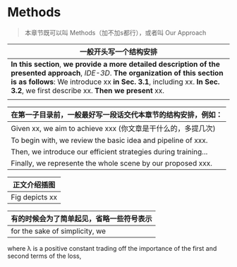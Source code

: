 # Methods

> 本章节既可以叫 Methods（加不加s都行），或者叫 Our Approach



| 一般开头写一个结构安排                                       |
| ------------------------------------------------------------ |
| **In this section**, **we provide a more detailed description of the presented approach**, *IDE-3D*. **The organization of this section is as follows**: We introduce xx **in Sec. 3.1**, including xx. **In Sec. 3.2**, we first describe xx. **Then we present** xx. |
|                                                              |



| 在第一子目录前，一般最好写一段话交代本章节的结构安排，例如： |
| ------------------------------------------------------------ |
| Given xx, we aim to achieve xxx (你文章是干什么的，多提几次) |
| To begin with, we review the basic idea and pipeline of xxx. |
| Then, we introduce our efficient strategies during training... |
| Finally, we represente the whole scene by our proposed xxx.  |



| 正文介绍插图   |
| -------------- |
| Fig depicts xx |



| 有的时候会为了简单起见，省略一些符号表示 |
| ---- |
| for the sake of simplicity, we |





where λ is a positive constant trading off the importance of the first and second terms of the loss,
